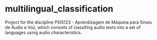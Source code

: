 # multilingual_classification
Project for the discipline PSI5123 - Aprendizagem de Máquina para Sinais de Áudio e Voz, which consists of classifing audio texts into a set of languages using audio characteristics.
